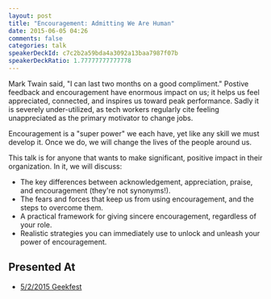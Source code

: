 ```yaml
---
layout: post
title: "Encouragement: Admitting We Are Human"
date: 2015-06-05 04:26
comments: false
categories: talk
speakerDeckId: c7c2b2a59bda4a3092a13baa7987f07b
speakerDeckRatio: 1.77777777777778
---
```


Mark Twain said, "I can last two months on a good compliment." Postive feedback and encouragement have enormous impact on us; it helps us feel appreciated, connected, and inspires us toward peak performance. Sadly it is severely under-utilized, as tech workers regularly cite feeling unappreciated as the primary motivator to change jobs.

Encouragement is a "super power" we each have, yet like any skill we must develop it. Once we do, we will change the lives of the people around us.

<!-- more -->

This talk is for anyone that wants to make significant, positive impact in their organization. In it, we will discuss:

* The key differences between acknowledgement, appreciation, praise, and encouragement (they're not synonyms!).
* The fears and forces that keep us from using encouragement, and the steps to overcome them.
* A practical framework for giving sincere encouragement, regardless of your role.
* Realistic strategies you can immediately use to unlock and unleash your power of encouragement.

## Presented At

* [5/2/2015 Geekfest](http://www.meetup.com/Geekfest/events/222132121/)
